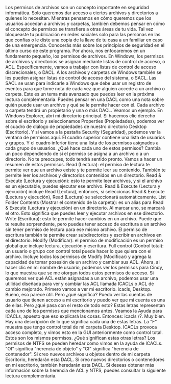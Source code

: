 Los permisos de archivos son un concepto importante en seguridad informática. Solo queremos dar acceso a ciertos archivos y directorios a quienes lo necesitan. Mientras pensamos en cómo queremos que los usuarios accedan a archivos y carpetas, también debemos pensar en cómo el concepto de permisos se transfiere a otras áreas de tu vida. Tal vez bloqueaste tu publicación en redes sociales solo para las personas en las que confías o le diste una copia de la llave de tu casa a un familiar en caso de una emergencia. Conocerás más sobre los principios de seguridad en el último curso de este programa. Por ahora, nos enfocaremos en un fundamento pequeño, los permisos de archivos. En Windows, los permisos de archivos y directorios se asignan mediante listas de control de acceso, o ACL. Específicamente, vamos a trabajar con listas de control de acceso discrecionales, o DACL. A los archivos y carpetas de Windows también se les pueden asignar listas de control de acceso del sistema, o SACL. Las SACL se usan para indicarle a Windows que debe usar un registro de eventos para que tome nota de cada vez que alguien accede a un archivo o carpeta. Este es un tema más avanzado que puedes leer en la próxima lectura complementaria. Puedes pensar en una DACL como una nota sobre quién puede usar un archivo y qué se le permite hacer con él. Cada archivo o carpeta tendrá un propietario y una o más DACL. Veamos un ejemplo. En Windows Explorer, abrí mi directorio principal. Si hacemos clic derecho sobre el escritorio y seleccionamos Properties (Propiedades), podemos ver el cuadro de diálogo de propiedades de nuestro directorio Desktop (Escritorio). Y si vamos a la pestaña Security (Seguridad), podemos ver la ventana de permisos aquí. El cuadro superior contiene una lista de usuarios y grupos. Y el cuadro inferior tiene una lista de los permisos asignados a cada grupo de usuarios. ¿Qué hace cada uno de estos permisos? Cambia un poco dependiendo de si el permiso se asigna a un archivo o a un directorio. No te preocupes, todo tendrá sentido pronto. Vamos a hacer un resumen de estos permisos. Read (Lectura): el permiso de lectura te permite ver que un archivo existe y te permite leer su contenido. También te permite leer los archivos y directorios contenidos en un directorio. Read & Execute (Lectura y ejecución): esto te permite leer archivos, y si el archivo es un ejecutable, puedes ejecutar ese archivo. Read & Execute (Lectura y ejecución) incluye Read (Lectura), entonces, si seleccionas Read & Execute (Lectura y ejecución), Read (Lectura) se seleccionará automáticamente. List Folder Contents (Mostrar el contenido de la carpeta): es un alias para Read & Execute (Lectura y ejecución) en un directorio. Al marcar uno, se marcará el otro. Esto significa que puedes leer y ejecutar archivos en ese directorio. Write (Escritura): esto te permite hacer cambios en un archivo. Puede que te resulte sorprendente, pero puedes tener acceso de escritura a un archivo sin tener permiso de lectura para ese mismo archivo. El permiso de escritura también te permite crear subdirectorios y escribir en archivos en el directorio. Modify (Modificar): el permiso de modificación es un permiso global que incluye lectura, ejecución y escritura. Full control (Control total): un usuario o grupo con control total puede hacer lo que quiera con el archivo. Incluye todos los permisos de Modify (Modificar) y agrega la capacidad de tomar posesión de un archivo y cambiar sus ACL. Ahora, al hacer clic en mi nombre de usuario, podemos ver los permisos para Cindy, lo que muestra que se me otorgan todos estos permisos de acceso. Si queremos ver qué ACL están asignadas a un archivo, podemos usar una utilidad diseñada para ver y cambiar las ACL llamada ICACLs o ACL de cambio mejorado. Primero vamos a ver mi escritorio. icacls, Desktop. Bueno, eso parece útil. Pero ¿qué significa? Puedo ver las cuentas de usuario que tienen acceso a mi escritorio y puedo ver que mi cuenta es una de ellas. Pero ¿qué pasa con el resto de todo esto? Estas letras representan cada uno de los permisos que mencionamos antes. Veamos la Ayuda para ICACLs, apuesto que eso explicará las cosas. Entonces: icacls /?. Muy bien. Hay una descripción de lo que significa cada una de estas letras. La "F" muestra que tengo control total de mi carpeta Desktop. ICACLs provoca acceso completo, y vimos esto en la GUI anteriormente como control total. Estos son los mismos permisos. ¿Qué significan estas otras letras? Los permisos de NTFS se pueden heredar como vimos en la ayuda de ICACLs. "OI" significa "herencia de objeto" y "CI" significa "herencia de contenedor". Si creo nuevos archivos u objetos dentro de mi carpeta Escritorio, heredarán esta DACL. Si creo nuevos directorios o contenedores en mi escritorio, también heredarán esta DACL. Si deseas obtener más información sobre la herencia de ACL y NTFS, puedes consultar la siguiente lectura complementaria.
